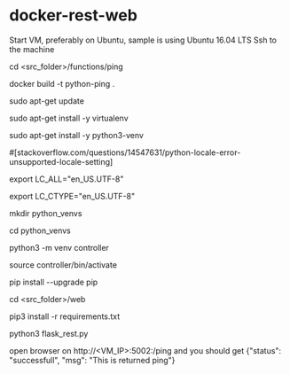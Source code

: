 # docker-rest-web

Start VM, preferably on Ubuntu, sample is using Ubuntu 16.04 LTS
Ssh to the machine

cd <src_folder>/functions/ping

docker build -t python-ping .

sudo apt-get update

sudo apt-get install -y virtualenv

sudo apt-get install -y python3-venv

#[stackoverflow.com/questions/14547631/python-locale-error-unsupported-locale-setting]

export LC_ALL="en_US.UTF-8"

export LC_CTYPE="en_US.UTF-8"

mkdir python_venvs

cd python_venvs

python3 -m venv controller

source controller/bin/activate

pip install --upgrade pip

cd <src_folder>/web

pip3 install -r requirements.txt

python3 flask_rest.py

open browser on http://<VM_IP>:5002:/ping and you should get {"status": "successfull", "msg": "This is returned ping"}

